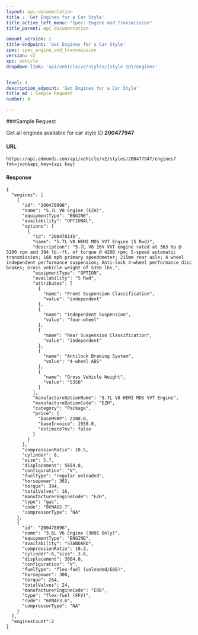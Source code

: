 ```yaml
---
layout: api-documentation
title : 'Get Engines for a Car Style'
title_active_left_menu: "Spec: Engine and Transmission"
title_parent: Api documentation

amount_version: 2
title-endpoint: 'Get Engines for a Car Style'
spec: spec_engine_and_transmission
version: v2
api: vehicle
dropdown-link: 'api/vehicle/v2/styles/{style ID}/engines'


level: 4
description_edpoint: 'Get Engines for a Car Style'
title_md : Sample Request
number: 4

---
```


###Sample Request

Get all engines available for car style ID **200477947**

#### URL

	https://api.edmunds.com/api/vehicle/v2/styles/200477947/engines?fmt=json&api_key={api key}
	
#### Response
	
    {
      "engines": [
        {
          "id": "200478098",
          "name": "5.7L V8 Engine (EZH)",
          "equipmentType": "ENGINE",
          "availability": "OPTIONAL",
          "options": [
            {
              "id": "200478145",
              "name": "5.7L V8 HEMI MDS VVT Engine (S Rwd)",
              "description": "5.7L V8 16V VVT engine rated at 363 hp @ 5200 rpm and 394 lb.-ft. of torque @ 4200 rpm; 5-speed automatic transmission; 160 mph primary speedometer; 215mm rear axle; 4 wheel independent performance suspension; Anti-lock 4-wheel performance disc brakes; Gross vehicle weight of 5350 lbs.",
              "equipmentType": "OPTION",
              "availability": "S Rwd",
              "attributes": [
                {
                  "name": "Front Suspension Classification",
                  "value": "independent"
                },
                {
                  "name": "Independent Suspension",
                  "value": "four-wheel"
                },
                {
                  "name": "Rear Suspension Classification",
                  "value": "independent"
                },
                {
                  "name": "Antilock Braking System",
                  "value": "4-wheel ABS"
                },
                {
                  "name": "Gross Vehicle Weight",
                  "value": "5350"
                }
              ],
              "manufactureOptionName": "5.7L V8 HEMI MDS VVT Engine",
              "manufactureOptionCode": "EZH",
              "category": "Package",
              "price": {
                "baseMSRP": 2200.0,
                "baseInvoice": 1958.0,
                "estimateTmv": false
              }
            }
          ],
          "compressionRatio": 10.5,
          "cylinder": 8,
          "size": 5.7,
          "displacement": 5654.0,
          "configuration": "V",
          "fuelType": "regular unleaded",
          "horsepower": 363,
          "torque": 394,
          "totalValves": 16,
          "manufacturerEngineCode": "EZH",
          "type": "gas",
          "code": "8VNAG5.7",
          "compressorType": "NA"
        },
        {
          "id": "200478096",
          "name": "3.6L V6 Engine (300S Only)",
          "equipmentType": "ENGINE",
          "availability": "STANDARD",
          "compressionRatio": 10.2,
          "cylinder":6,"size": 3.6,
          "displacement": 3604.0,
          "configuration": "V",
          "fuelType": "flex-fuel (unleaded/E85)",
          "horsepower": 300,
          "torque": 264,
          "totalValves": 24,
          "manufacturerEngineCode": "ERB",
          "type": "flex-fuel (FFV)",
          "code": "6VNAF3.6",
          "compressorType": "NA"
        }
      ],
      "enginesCount":2
    }
